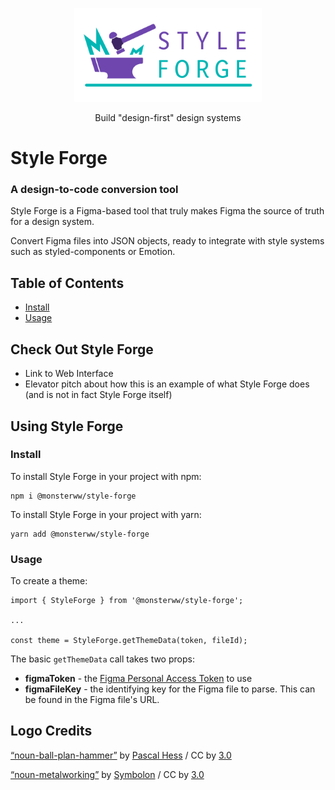 <p align="center">
  <img src="./packages/web-interface/public/images/style-forge-logo.svg" width="300">
</p>
<p align="center">Build "design-first" design systems</p>

# Style Forge

### A design-to-code conversion tool

Style Forge is a Figma-based tool that truly makes Figma the source of truth for a design system.

Convert Figma files into JSON objects, ready to integrate with style systems such as styled-components or Emotion.

## Table of Contents

- [Install](#install)
- [Usage](#usage)

## Check Out Style Forge

- Link to Web Interface
- Elevator pitch about how this is an example of what Style Forge does (and is not in fact Style Forge itself)

## Using Style Forge

### Install

To install Style Forge in your project with npm:

```
npm i @monsterww/style-forge
```

To install Style Forge in your project with yarn:

```
yarn add @monsterww/style-forge
```

### Usage

To create a theme:

```
import { StyleForge } from '@monsterww/style-forge';

...

const theme = StyleForge.getThemeData(token, fileId);
```

The basic `getThemeData` call takes two props:

- **figmaToken** - the [Figma Personal Access Token](https://help.figma.com/hc/en-us/articles/8085703771159-Manage-personal-access-tokens) to use
- **figmaFileKey** - the identifying key for the Figma file to parse. This can be found in the Figma file's URL.

## Logo Credits

[“noun-ball-plan-hammer”](https://thenounproject.com/icon/ball-plan-hammer-3463748/) by [Pascal Hess](https://thenounproject.com/hess_pascal/) / CC by [3.0](https://creativecommons.org/licenses/by/3.0/us/legalcode)

[“noun-metalworking”](https://thenounproject.com/icon/metalworking-1561383/) by [Symbolon](https://thenounproject.com/symbolon/) / CC by [3.0](https://creativecommons.org/licenses/by/3.0/us/legalcode )

